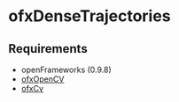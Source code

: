 # ofxDenseTrajectories

## Requirements
- openFrameworks (0.9.8)
- [ofxOpenCV](https://openframeworks.cc/documentation/ofxOpenCv/)
- [ofxCv](https://github.com/kylemcdonald/ofxCv/tree/stable)

